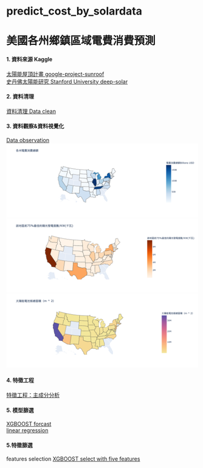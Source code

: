 # predict_cost_by_solardata
# 美國各州鄉鎮區域電費消費預測




#### 1. 資料來源 Kaggle <br>

[太陽能屋頂計畫 google-project-sunroof](https://www.kaggle.com/jboysen/google-project-sunroof) <br>
[史丹佛太陽能研究 Stanford University deep-solar](https://www.kaggle.com/tunguz/deep-solar-dataset)


#### 2. 資料清理
[資料清理 Data clean](https://github.com/ChristineHsieh1231/predict_cost_by_solardata/blob/main/%231%20Dataclean.ipynb)

#### 3. 資料觀察&資料視覺化
[Data observation](https://github.com/ChristineHsieh1231/predict_cost_by_solardata/blob/main/%232%20Data%20observation.ipynb)
![image](https://github.com/ChristineHsieh1231/predict_cost_by_solardata/blob/main/cost.png)
![image](https://github.com/ChristineHsieh1231/predict_cost_by_solardata/blob/main/KW.png)
![太陽能電池板總面積](https://github.com/ChristineHsieh1231/predict_cost_by_solardata/blob/main/total_panel_area.png)

#### 4. 特徵工程
[特徵工程：主成分分析](https://github.com/ChristineHsieh1231/predict_cost_by_solardata/blob/main/%233%20主成分分析sunroof.ipynb)


#### 5. 模型篩選
[XGBOOST forcast](https://github.com/ChristineHsieh1231/predict_cost_by_solardata/blob/main/%23all%20data%20XGBOOST.ipynb)
<br>[linear regression](https://github.com/ChristineHsieh1231/predict_cost_by_solardata/blob/main/model_linear.ipynb)


#### 5.特徵篩選
features selection
[XGBOOST select with five features](https://github.com/ChristineHsieh1231/predict_cost_by_solardata/blob/main/%23filter%20XGBOOST.ipynb)

